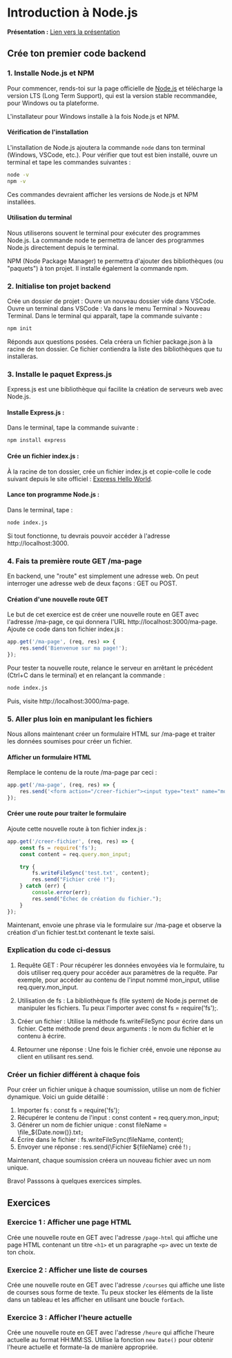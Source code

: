 # Introduction à Node.js

**Présentation :** [Lien vers la présentation](https://docs.google.com/presentation/d/1jf586G62z-13970_4TmWhnYsR9jZUjg8rGzMNwfTQkg/edit?usp=sharing)

## Crée ton premier code backend

### 1. Installe Node.js et NPM

Pour commencer, rends-toi sur la page officielle de [Node.js](https://nodejs.org/) et télécharge la version LTS (Long Term Support), qui est la version stable recommandée, pour Windows ou ta plateforme.

L'installateur pour Windows installe à la fois Node.js et NPM.

#### Vérification de l'installation

L'installation de Node.js ajoutera la commande `node` dans ton terminal (Windows, VSCode, etc.). Pour vérifier que tout est bien installé, ouvre un terminal et tape les commandes suivantes :

```sh
node -v
npm -v
```

Ces commandes devraient afficher les versions de Node.js et NPM installées.

#### Utilisation du terminal
Nous utiliserons souvent le terminal pour exécuter des programmes Node.js. La commande node te permettra de lancer des programmes Node.js directement depuis le terminal.

NPM (Node Package Manager) te permettra d'ajouter des bibliothèques (ou "paquets") à ton projet. Il installe également la commande npm.

### 2. Initialise ton projet backend
Crée un dossier de projet : Ouvre un nouveau dossier vide dans VSCode.
Ouvre un terminal dans VSCode : Va dans le menu Terminal > Nouveau Terminal.
Dans le terminal qui apparaît, tape la commande suivante :

```sh
npm init
```

Réponds aux questions posées. Cela créera un fichier package.json à la racine de ton dossier. Ce fichier contiendra la liste des bibliothèques que tu installeras.

### 3. Installe le paquet Express.js
Express.js est une bibliothèque qui facilite la création de serveurs web avec Node.js.

#### Installe Express.js : 
Dans le terminal, tape la commande suivante :

```sh
npm install express
```

#### Crée un fichier index.js : 
À la racine de ton dossier, crée un fichier index.js et copie-colle le code suivant depuis le site officiel : [Express Hello World](https://expressjs.com/fr/starter/hello-world.html).

#### Lance ton programme Node.js : 
Dans le terminal, tape :

```sh
node index.js
```

Si tout fonctionne, tu devrais pouvoir accéder à l'adresse http://localhost:3000.

### 4. Fais ta première route GET /ma-page
En backend, une "route" est simplement une adresse web. On peut interroger une adresse web de deux façons : GET ou POST.

#### Création d'une nouvelle route GET
Le but de cet exercice est de créer une nouvelle route en GET avec l'adresse /ma-page, ce qui donnera l'URL http://localhost:3000/ma-page. Ajoute ce code dans ton fichier index.js :

```js
app.get('/ma-page', (req, res) => {
    res.send('Bienvenue sur ma page!');
});
```

Pour tester ta nouvelle route, relance le serveur en arrêtant le précédent (Ctrl+C dans le terminal) et en relançant la commande :

```sh
node index.js
```

Puis, visite http://localhost:3000/ma-page.

### 5. Aller plus loin en manipulant les fichiers
Nous allons maintenant créer un formulaire HTML sur /ma-page et traiter les données soumises pour créer un fichier.

#### Afficher un formulaire HTML
Remplace le contenu de la route /ma-page par ceci :

```js
app.get('/ma-page', (req, res) => {
    res.send('<form action="/creer-fichier"><input type="text" name="mon_input"><button type="submit">Envoyer</button></form>');
});
```

#### Créer une route pour traiter le formulaire
Ajoute cette nouvelle route à ton fichier index.js :

```js
app.get('/creer-fichier', (req, res) => {
    const fs = require('fs');
    const content = req.query.mon_input;

    try {
        fs.writeFileSync('test.txt', content);
        res.send("Fichier créé !");
    } catch (err) {
        console.error(err);
        res.send("Échec de création du fichier.");
    }
});
```

Maintenant, envoie une phrase via le formulaire sur /ma-page et observe la création d'un fichier test.txt contenant le texte saisi.

### Explication du code ci-dessus

1. Requête GET : Pour récupérer les données envoyées via le formulaire, tu dois utiliser req.query pour accéder aux paramètres de la requête. Par exemple, pour accéder au contenu de l'input nommé mon_input, utilise req.query.mon_input.

2. Utilisation de fs : La bibliothèque fs (file system) de Node.js permet de manipuler les fichiers. Tu peux l'importer avec const fs = require('fs');.

3. Créer un fichier : Utilise la méthode fs.writeFileSync pour écrire dans un fichier. Cette méthode prend deux arguments : le nom du fichier et le contenu à écrire.

4. Retourner une réponse : Une fois le fichier créé, envoie une réponse au client en utilisant res.send.

### Créer un fichier différent à chaque fois
Pour créer un fichier unique à chaque soumission, utilise un nom de fichier dynamique.
Voici un guide détaillé :

1. Importer fs : const fs = require('fs');
2. Récupérer le contenu de l'input : const content = req.query.mon_input;
3. Générer un nom de fichier unique : const fileName = \file_${Date.now()}.txt`;`
4. Écrire dans le fichier : fs.writeFileSync(fileName, content);
5. Envoyer une réponse : res.send(\Fichier ${fileName} créé !`);`


Maintenant, chaque soumission créera un nouveau fichier avec un nom unique.

Bravo! Passsons à quelques exercices simples.

## Exercices 

### Exercice 1 : Afficher une page HTML
Crée une nouvelle route en GET avec l'adresse `/page-html` qui affiche une page HTML contenant un titre `<h1>` et un paragraphe `<p>` avec un texte de ton choix.

### Exercice 2 : Afficher une liste de courses
Crée une nouvelle route en GET avec l'adresse `/courses` qui affiche une liste de courses sous forme de texte. Tu peux stocker les éléments de la liste dans un tableau et les afficher en utilisant une boucle `forEach`.

### Exercice 3 : Afficher l'heure actuelle
Crée une nouvelle route en GET avec l'adresse `/heure` qui affiche l'heure actuelle au format HH:MM:SS. Utilise la fonction `new Date()` pour obtenir l'heure actuelle et formate-la de manière appropriée.

